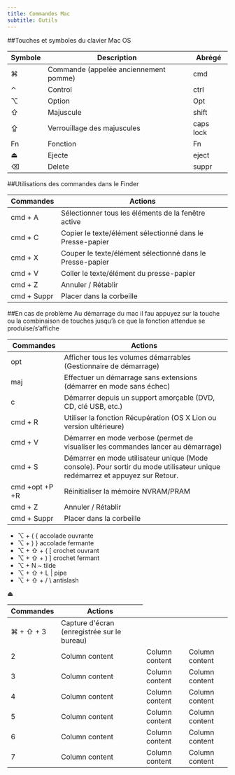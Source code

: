 ```yaml
---
title: Commandes Mac
subtitle: Outils
---
```



##Touches et symboles du clavier Mac OS

<table class="table table-striped table-bordered table-hover">
    <thead>
        <tr>
            <th>Symbole</th>
            <th>Description</th>
            <th>Abrégé</th>
        </tr>
    </thead>
    <tbody>
        <tr>
            <td>⌘</td>
            <td>Commande (appelée anciennement pomme)</td>
            <td>cmd</td>
        </tr>
        <tr>
            <td>⌃</td>
            <td>Control</td>
            <td>ctrl</td>
        </tr>
        <tr>
            <td>⌥</td>
            <td>Option</td>
            <td>Opt</td>
        </tr>
        <tr>
            <td>⇧</td>
            <td>Majuscule</td>
            <td>shift</td>
        </tr>
        <tr>
            <td>⇪</td>
            <td>Verrouillage des majuscules</td>
            <td>caps lock</td>
        </tr>
        <tr>
            <td>Fn</td>
            <td>Fonction</td>
            <td>Fn</td>
        </tr>
        <tr>
            <td><div style="font-family: Cambria;">⏏</div></td>
            <td>Ejecte</td>
            <td>eject</td>
        </tr>
        <tr>
            <td>⌫</td>
            <td>Delete</td>
            <td>suppr</td>
        </tr>
    </tbody>
</table>

##Utilisations des commandes dans le Finder

<table class="table table-striped table-bordered table-hover">
    <thead>
        <tr>
            <th>Commandes</th>
            <th>Actions</th>
        </tr>
    </thead>
    <tbody>
        <tr>
            <td>cmd + A</td>
            <td>Sélectionner tous les éléments de la fenêtre active</td>
        </tr>
        <tr>
            <td>cmd  + C</td>
            <td>Copier le texte/élément sélectionné dans le Presse-papier</td>
        </tr>
        <tr>
            <td>cmd  + X</td>
            <td>Couper le texte/élément sélectionné dans le Presse-papier</td>
        </tr>
        <tr>
            <td>cmd + V</td>
            <td>Coller le texte/élément du presse-papier</td>
        </tr>
        <tr>
            <td>cmd + Z</td>
            <td>Annuler / Rétablir</td>
        </tr>
        <tr>
            <td>cmd + Suppr</td>
            <td>Placer dans la corbeille</td>
        </tr>
    </tbody>
</table>

##En cas de problème 
Au démarrage du mac il fau appuyez sur la touche ou la combinaison de touches jusqu’à ce que la fonction attendue se produise/s’affiche 

<table class="table table-striped table-bordered table-hover">
    <thead>
        <tr>
            <th>Commandes</th>
            <th>Actions</th>
        </tr>
    </thead>
    <tbody>
         <tr>
            <td>opt</td>
            <td>Afficher tous les volumes démarrables (Gestionnaire de démarrage)</td>
        </tr>
        <tr>
            <td>maj</td>
            <td>Effectuer un démarrage sans extensions (démarrer en mode sans échec)</td>
        </tr>
        <tr>
            <td>c</td>
            <td>Démarrer depuis un support amorçable (DVD, CD, clé USB, etc.)</td>
        </tr>
        <tr>
            <td>cmd + R</td>
            <td>Utiliser la fonction Récupération (OS X Lion ou version ultérieure)</td>
        </tr>
        <tr>
            <td>cmd  + V</td>
            <td>Démarrer en mode verbose (permet de visualiser les commandes lancer au démarrage)</td>
        </tr>
        <tr>
            <td>cmd  + S</td>
            <td>Démarrer en mode utilisateur unique (Mode console). Pour sortir du mode utilisateur unique redémarrez  et appuyez sur Retour.</td>
        </tr>
        <tr>
            <td>cmd +opt +P +R</td>
            <td>Réinitialiser la mémoire NVRAM/PRAM</td>
        </tr>
        <tr>
            <td>cmd + Z</td>
            <td>Annuler / Rétablir</td>
        </tr>
        <tr>
            <td>cmd + Suppr</td>
            <td>Placer dans la corbeille</td>
        </tr>
    </tbody>
</table>


* ⌥ + (               {     accolade ouvrante
* ⌥ + )               }     accolade fermante
* ⌥ + ⇧ + (          [     crochet ouvrant
* ⌥ + ⇧ + )          ]     crochet fermant
* ⌥ + N               ~     tilde
* ⌥ + ⇧ + L          |     pipe
* ⌥ + ⇧ + /          \     antislash


<div style="font-family: Cambria;">⏏</div>

<table class="table table-striped table-bordered table-hover">
                <thead>
                  <tr>
                    <th>Commandes</th>
                    <th>Actions</th>
                  </tr>
                </thead>
                <tbody>
                  <tr>
                    <td>⌘ + ⇧ + 3</td>
                    <td>Capture d'écran (enregistrée sur le bureau)</td>
                  </tr>
                  <tr>
                    <td>2</td>
                    <td>Column content</td>
                    <td>Column content</td>
                    <td>Column content</td>
                  </tr>
                  <tr>
                    <td>3</td>
                    <td>Column content</td>
                    <td>Column content</td>
                    <td>Column content</td>
                  </tr>
                  <tr class="success">
                    <td>4</td>
                    <td>Column content</td>
                    <td>Column content</td>
                    <td>Column content</td>
                  </tr>
                  <tr class="danger">
                    <td>5</td>
                    <td>Column content</td>
                    <td>Column content</td>
                    <td>Column content</td>
                  </tr>
                  <tr class="warning">
                    <td>6</td>
                    <td>Column content</td>
                    <td>Column content</td>
                    <td>Column content</td>
                  </tr>
                  <tr class="active">
                    <td>7</td>
                    <td>Column content</td>
                    <td>Column content</td>
                    <td>Column content</td>
                  </tr>
                </tbody>
              </table>
